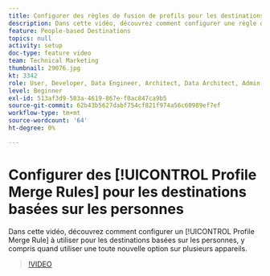 ```yaml
---
title: Configurer des règles de fusion de profils pour les destinations basées sur les personnes
description: Dans cette vidéo, découvrez comment configurer une règle de fusion de profils à utiliser pour les destinations basées sur les personnes, y compris quand utiliser une toute nouvelle option sur plusieurs appareils.
feature: People-based Destinations
topics: null
activity: setup
doc-type: feature video
team: Technical Marketing
thumbnail: 29076.jpg
kt: 3342
role: User, Developer, Data Engineer, Architect, Data Architect, Admin, Leader
level: Beginner
exl-id: 513af3d9-583a-4619-867e-f0ac847ca9b5
source-git-commit: 62b43b5627dabf754cf821f974a56c60989ef7ef
workflow-type: tm+mt
source-wordcount: '64'
ht-degree: 0%

---
```


# Configurer des [!UICONTROL Profile Merge Rules] pour les destinations basées sur les personnes

Dans cette vidéo, découvrez comment configurer un [!UICONTROL Profile Merge Rule] à utiliser pour les destinations basées sur les personnes, y compris quand utiliser une toute nouvelle option sur plusieurs appareils.

>[!VIDEO](https://video.tv.adobe.com/v/31634/?quality=12&captions=fre_fr)
